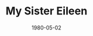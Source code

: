 ---
title: My Sister Eileen
date: 1980-05-02
closing_date: 1980-05-07
layout: productions
featured_image:
image_caption:
image_credit:
playbill:
Theatre: Theatre Jacksonville
Venue: Little Theatre
cast:
- Mr. Appopolous: Mel Wilhite
- Ruth Sherwood: Nancy Kaye
- Eileen Sherwood: Nancy Mull
- Jensen: John Gombeda
- Woman with Dog: Sabina Meyer
- Dog: Sebastian
- Street Arab: Jonathan Meyer
- Drunk:
  - David Horne
  - Philip St. Laurent
- Lonigan: Doug Thomas
- The Wreck: Dick Kerekes
- Vendor: Tommy Thomson
- Mr. Fletcher: Hal Henderson
- Helen Wade: Dee Boyett
- Frank Lippen cott: Bill Merwin
- Chick Clark: Thom Scoggins
- Cossack: John Gombeda
- Violet Shelton: Joanne Schneider
- Mrs. Wade: Martha Worsley
- Robert Baker: Frank Alters
- Future Admiral:
  - Bill Blake
  - David Horne
  - Marlon Hecht
  - Philip St. Laurent
  - Tom Heffernan
  - Tommy Thomson
- Walter Sherwood: Dick Robertson
- A prospective Tenant: Nancy Lowder
- The Consul: Norman Howard
- The Sandhog: George Spelvin
crew:
- Director: Robert Knowles
- Scene Design: Hal Henderson
- Stage Manager: Laurie Kaden
- Light Technician: Pam Jackson
- Sound Technician: Barbara Stillson
- Properties:
  - Pam Jackson
  - Amelia Senhausen
  - Valerie Howard
- Set Construction:
  - Sarah Barto
  - Marty Friedman
  - Frank Friedsam
  - Tom Heffernan
  - Bebe Schroder
  - Tommy Thomson
  - Jeanne Turney
  - Cathy Watson
  - Gertrude Berman
- Costumes:
  - Nancy Kaye
  - Gerri Turbow
- Box Office:
  - Barbara Stillson
  - Gert Berman
  - Shirley Cooke
  - Anne Dubow
  - Nancy Frankhouser
  - Sabina Meyer
  - Pat Somers
orchestra:
external_links:
---